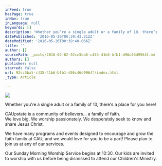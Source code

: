 ```yaml
---
inFeed: true
hasPage: true
inNav: true
inLanguage: null
keywords: []
description: 'Whether you’re a single adult or a family of 10, there’s a place for you here!'
datePublished: '2016-05-26T00:39:43.312Z'
dateModified: '2016-05-26T00:39:40.066Z'
title: ''
author: []
sourcePath: _posts/2016-02-02-92cc5ba5-c435-41b6-bfb1-d96c46d9964f.md
authors: []
publisher: null
starred: false
url: 92cc5ba5-c435-41b6-bfb1-d96c46d9964f/index.html
_type: Article

---
```

![](https://the-grid-user-content.s3-us-west-2.amazonaws.com/7b83ec46-4f6c-44cb-ac99-ce69a4003ce4.jpg)

Whether you're a single adult or a family of 10, there's a place for you here!

CAUpstate is a community of believers... a family of faith.  
We love big. We worship passionately. We desperately seek to know and share Jesus Christ.

We have many programs and events designed to encourage and grow the faith family at CAU, and we would love for you to be a part! Please plan to join us at any of our services.

Our Sunday Morning Worship Service begins at 10:30\. Our kids are invited to worship with us before being dismissed to attend our Children's Ministry.